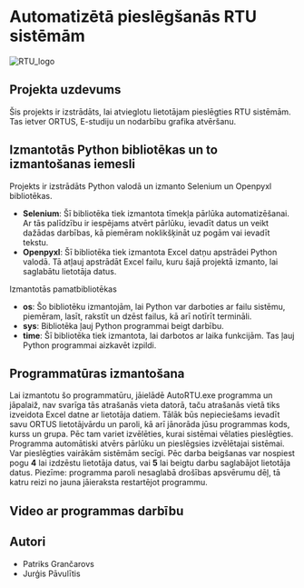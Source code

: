 # Automatizētā pieslēgšanās RTU sistēmām
![RTU_logo](https://github.com/patriksgrancarovs/ortus-automatizacija/assets/84973391/03074a15-90ac-4c5f-abd2-f0c74c816b8a)

## Projekta uzdevums

Šis projekts ir izstrādāts, lai atvieglotu lietotājam pieslēgties RTU sistēmām. Tas ietver ORTUS, E-studiju un nodarbību grafika atvēršanu.

## Izmantotās Python bibliotēkas un to izmantošanas iemesli

Projekts ir izstrādāts Python valodā un izmanto Selenium un Openpyxl bibliotēkas.
- **Selenium**: Šī bibliotēka tiek izmantota tīmekļa pārlūka automatizēšanai. Ar tās palīdzību ir iespējams atvērt pārlūku, ievadīt datus un veikt dažādas darbības, kā piemēram noklikšķināt uz pogām vai ievadīt tekstu.
- **Openpyxl**: Šī bibliotēka tiek izmantota Excel datņu apstrādei Python valodā. Tā atļauj apstrādāt Excel failu, kuru šajā projektā izmanto, lai saglabātu lietotāja datus.

Izmantotās pamatbibliotēkas
- **os**: Šo bibliotēku izmantojām, lai Python var darboties ar failu sistēmu, piemēram, lasīt, rakstīt un dzēst failus, kā arī notīrīt termināli.
- **sys**: Bibliotēka ļauj Python programmai beigt darbību.
- **time**: Šī bibliotēka tiek izmantota, lai darbotos ar laika funkcijām. Tas ļauj Python programmai aizkavēt izpildi.

## Programmatūras izmantošana

Lai izmantotu šo programmatūru, jāielādē AutoRTU.exe programma un jāpalaiž, nav svarīga tās atrašanās vieta datorā, taču atrašanās vietā tiks izveidota Excel datne ar lietotāja datiem. Tālāk būs nepieciešams ievadīt savu ORTUS lietotājvārdu un paroli, kā arī jānorāda jūsu programmas kods, kurss un grupa. Pēc tam variet izvēlēties, kurai sistēmai vēlaties pieslēgties. Programma automātiski atvērs pārlūku un pieslēgsies izvēlētajai sistēmai. Var pieslēgties vairākām sistēmām secīgi. Pēc darba beigšanas var nospiest pogu **4** lai izdzēstu lietotāja datus, vai **5** lai beigtu darbu saglabājot lietotāja datus. Piezīme: programma paroli nesaglabā drošības apsvērumu dēļ, tā katru reizi no jauna jāieraksta restartējot programmu.

## Video ar programmas darbību



## Autori
- Patriks Grančarovs
- Jurģis Pāvulītis

